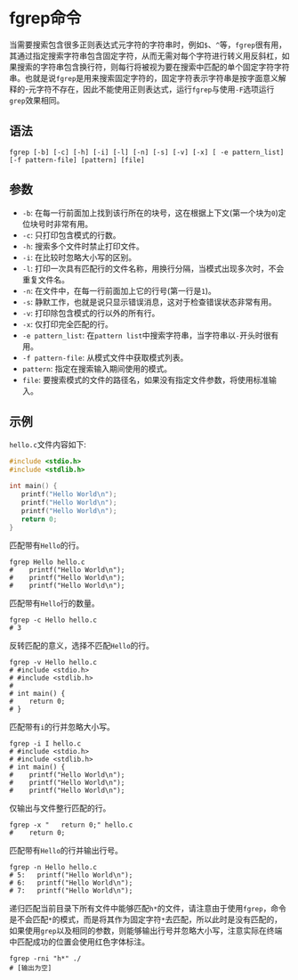 # fgrep命令
当需要搜索包含很多正则表达式元字符的字符串时，例如`$`、`^`等，`fgrep`很有用，其通过指定搜索字符串包含固定字符，从而无需对每个字符进行转义用反斜杠，如果搜索的字符串包含换行符，则每行将被视为要在搜索中匹配的单个固定字符字符串。也就是说`fgrep`是用来搜索固定字符的，固定字符表示字符串是按字面意义解释的-元字符不存在，因此不能使用正则表达式，运行`fgrep`与使用`-F`选项运行`grep`效果相同。

## 语法

```shell
fgrep [-b] [-c] [-h] [-i] [-l] [-n] [-s] [-v] [-x] [ -e pattern_list] [-f pattern-file] [pattern] [file]
```

## 参数
* `-b`: 在每一行前面加上找到该行所在的块号，这在根据上下文(第一个块为`0`)定位块号时非常有用。
* `-c`: 只打印包含模式的行数。
* `-h`: 搜索多个文件时禁止打印文件。
* `-i`: 在比较时忽略大小写的区别。
* `-l`: 打印一次具有匹配行的文件名称，用换行分隔，当模式出现多次时，不会重复文件名。
* `-n`: 在文件中，在每一行前面加上它的行号(第一行是`1`)。
* `-s`: 静默工作，也就是说只显示错误消息，这对于检查错误状态非常有用。
* `-v`: 打印除包含模式的行以外的所有行。
* `-x`: 仅打印完全匹配的行。
* `-e pattern_list`: 在`pattern list`中搜索字符串，当字符串以`-`开头时很有用。
* `-f pattern-file`: 从模式文件中获取模式列表。
* `pattern`: 指定在搜索输入期间使用的模式。
* `file`: 要搜索模式的文件的路径名，如果没有指定文件参数，将使用标准输入。

## 示例

`hello.c`文件内容如下:

```c
#include <stdio.h>
#include <stdlib.h>

int main() {
   printf("Hello World\n");
   printf("Hello World\n");
   printf("Hello World\n");
   return 0;
}
```

匹配带有`Hello`的行。

```shell
fgrep Hello hello.c
#    printf("Hello World\n");
#    printf("Hello World\n");
#    printf("Hello World\n");
```

匹配带有`Hello`行的数量。

```shell
fgrep -c Hello hello.c
# 3
```

反转匹配的意义，选择不匹配`Hello`的行。

```shell
fgrep -v Hello hello.c
# #include <stdio.h>
# #include <stdlib.h>
#
# int main() {
#    return 0;
# }
```

匹配带有`i`的行并忽略大小写。

```shell
fgrep -i I hello.c
# #include <stdio.h>
# #include <stdlib.h>
# int main() {
#    printf("Hello World\n");
#    printf("Hello World\n");
#    printf("Hello World\n");
```

仅输出与文件整行匹配的行。

```shell
fgrep -x "   return 0;" hello.c
#    return 0;
```

匹配带有`Hello`的行并输出行号。

```shell
fgrep -n Hello hello.c
# 5:   printf("Hello World\n");
# 6:   printf("Hello World\n");
# 7:   printf("Hello World\n");
```

递归匹配当前目录下所有文件中能够匹配`h*`的文件，请注意由于使用`fgrep`，命令是不会匹配`*`的模式，而是将其作为固定字符`*`去匹配，所以此时是没有匹配的，如果使用`grep`以及相同的参数，则能够输出行号并忽略大小写，注意实际在终端中匹配成功的位置会使用红色字体标注。

```shell
fgrep -rni "h*" ./
# [输出为空]
```
